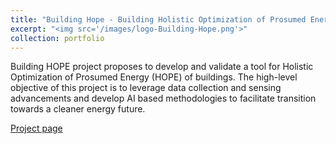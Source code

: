 ```yaml
---
title: "Building Hope - Building Holistic Optimization of Prosumed Energy"
excerpt: "<img src='/images/logo-Building-Hope.png'>"
collection: portfolio
---
```



Building HOPE project proposes to develop and validate a tool for Holistic Optimization of Prosumed Energy (HOPE) of buildings. The high-level objective of this project is to leverage data collection and sensing advancements and develop AI based methodologies to facilitate transition towards a cleaner energy future.

[Project page](https://cmuportugal.org/large-scale-collaborative-research-projects/building-hope/)

